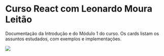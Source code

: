 # Curso React com Leonardo Moura Leitão

Documentação da Introdução e do Módulo 1 do curso. Os cards listam os assuntos estudados, com exemplos e implementações.

![](./fundamentos-react/public/overview.png)
